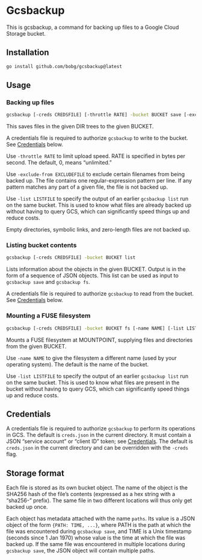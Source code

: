 # Gcsbackup

This is gcsbackup, a command for backing up files to a Google Cloud Storage bucket.

## Installation

```sh
go install github.com/bobg/gcsbackup@latest
```

## Usage

### Backing up files

```sh
gcsbackup [-creds CREDSFILE] [-throttle RATE] -bucket BUCKET save [-exclude-from EXCLUDEFILE] [-list LISTFILE] DIR1 DIR2 ...
```

This saves files in the given DIR trees to the given BUCKET.

A credentials file is required to authorize `gcsbackup` to write to the bucket.
See [Credentials](#credentials) below.

Use `-throttle RATE` to limit upload speed.
RATE is specified in bytes per second.
The default, 0, means “unlimited.”

Use `-exclude-from EXCLUDEFILE` to exclude certain filenames from being backed up.
The file contains one regular-expression pattern per line.
If any pattern matches any part of a given file,
the file is not backed up.

Use `-list LISTFILE` to specify the output of an earlier `gcsbackup list` run on the same bucket.
This is used to know what files are already backed up without having to query GCS,
which can significantly speed things up and reduce costs.

Empty directories, symbolic links, and zero-length files are not backed up.

### Listing bucket contents

```sh
gcsbackup [-creds CREDSFILE] -bucket BUCKET list
```

Lists information about the objects in the given BUCKET.
Output is in the form of a sequence of JSON objects.
This list can be used as input to `gcsbackup save` and `gcsbackup fs`.

A credentials file is required to authorize `gcsbackup` to read from the bucket.
See [Credentials](#credentials) below.

### Mounting a FUSE filesystem

```sh
gcsbackup [-creds CREDSFILE] -bucket BUCKET fs [-name NAME] [-list LISTFILE] MOUNTPOINT
```

Mounts a FUSE filesystem at MOUNTPOINT,
supplying files and directories from the given BUCKET.

Use `-name NAME` to give the filesystem a different name
(used by your operating system).
The default is the name of the bucket.

Use `-list LISTFILE` to specify the output of an earlier `gcsbackup list` run on the same bucket.
This is used to know what files are present in the bucket without having to query GCS,
which can significantly speed things up and reduce costs.

## Credentials

A credentials file is required to authorize `gcsbackup` to perform its operations in GCS.
The default is `creds.json` in the current directory.
It must contain a JSON “service account” or “client ID” token;
see [Credentials](https://cloud.google.com/docs/authentication#credentials).
The default is `creds.json` in the current directory
and can be overridden with the `-creds` flag.

## Storage format

Each file is stored as its own bucket object.
The name of the object is the SHA256 hash of the file’s contents
(expressed as a hex string with a “sha256-” prefix).
The same file in two different locations will thus only get backed up once.

Each object has metadata attached with the name `paths`.
Its value is a JSON object of the form `{PATH: TIME, ...}`,
where PATH is the path at which the file was encountered during `gcsbackup save`,
and TIME is a Unix timestamp (seconds since 1 Jan 1970)
whose value is the time at which the file was backed up.
If the same file was encountered in multiple locations during `gcsbackup save`,
the JSON object will contain multiple paths.
